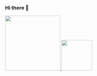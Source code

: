 ### Hi there 👋

<!--
**Gustavolongen-hub/gustavolongen-hub** is a ✨ _special_ ✨ repository because its `README.md` (this file) appears on your GitHub profile.

Here are some ideas to get you started:

- 🔭 I’m currently working on ...
- 🌱 I’m currently learning ...
- 👯 I’m looking to collaborate on ...
- 🤔 I’m looking for help with ...
- 💬 Ask me about ...
- 📫 How to reach me: ...
- 😄 Pronouns: ...
- ⚡ Fun fact: ...
-->
<div>
  <a href="https://github.com/gustavolongen-hub">
  <img height="180em" src="https://github-readme-stats.vercel.app/api?username=gustavolongen-hub&show_icons=true&theme=dracula&include_all_commits=true&count_private=true"/>
  <img height="100em" src="https://github-readme-stats.vercel.app/api/top-langs/?username=gustavolongen-hub&layout=compact&langs_count=7&theme=dracula"/>
</div>
